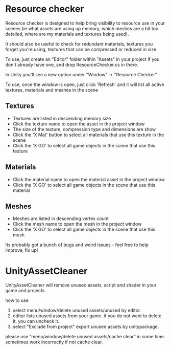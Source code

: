 # Resource checker

Resource checker is designed to help bring visibility to resource use in your scenes (ie what assets are using up memory,
which meshes are a bit too detailed, where are my materials and textures being used).

It should also be useful to check for redundant materials, textures you forget you're using, textures that can be compressed or reduced in size.

To use, just create an "Editor" folder within "Assets" in your project if you don't already have one, and drop ResourceChecker.cs in there.

In Unity you'll see a new option under "Window" -> "Resource Checker"

To use, once the window is open, just click 'Refresh' and it will list all active textures, materials and meshes in the scene

Textures
--------

- Textures are listed in descending memory size
- Click the texture name to open the asset in the project window
- The size of the texture, compression type and dimensions are show
- Click the 'X Mat' button to select all materials that use this texture in the scene
- Click the 'X GO' to select all game objects in the scene that use this texture

Materials
---------

- Click the material name to open the material asset in the project window
- Click the 'X GO' to select all game objects in the scene that use this material

Meshes
------
- Meshes are listed in descending vertex count
- Click the mesh name to open the mesh in the project window
- Click the 'X GO' to select all game objects in the scene that use this mesh

Its probably got a bunch of bugs and weird issues - feel free to help improve, fix up!

# UnityAssetCleaner

UnityAssetCleaner will remove unused assets, script and shader in your game and projects.

how to use
1. select menu/window/delete unused assets/unused by editor.
2. editor lists unused assets from your game.
    if you do not want to delete it, you can uncheck it. 
3. select "Exclude from project"
    export unused assets by unitypackage.

please use “menu/window/delete unused assets/cache clear” in some time. sometimes work incorrectly if not cache clear.


